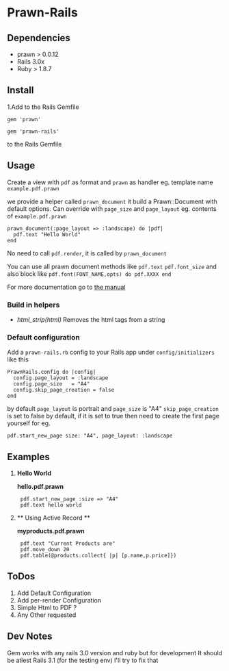 # Prawn-Rails

## Dependencies
 
* prawn > 0.0.12
* Rails 3.0x
* Ruby > 1.8.7

## Install
1.Add to the Rails Gemfile

	gem 'prawn'
	
	gem 'prawn-rails'
		
to the Rails Gemfile


## Usage
Create a view with `pdf` as format and `prawn` as handler 
eg. template name `example.pdf.prawn` 
  
we provide a helper called `prawn_document` 
it build a Prawn::Document with default options. Can override with `page_size` and `page_layout` 
eg. contents of `example.pdf.prawn` 

    prawn_document(:page_layout => :landscape) do |pdf|
      pdf.text "Hello World"
    end

No need to call `pdf.render`, it is called by `prawn_document` 

You can use all prawn document methods like `pdf.text` `pdf.font_size` and also
block like `pdf.font(FONT_NAME,opts) do
pdf.XXXX
end`

For more documentation go to [the manual](http://prawn.majesticseacreature.com/manual.pdf)

### Build in helpers
* *html_strip(html)*
Removes the html tags from a string	 

### Default configuration

Add a `prawn-rails.rb` config to your Rails app under `config/initializers` like this

    PrawnRails.config do |config|
      config.page_layout = :landscape
      config.page_size   = "A4"
      config.skip_page_creation = false
    end

by default `page_layout` is portrait and `page_size` is "A4" 
`skip_page_creation` is set to false by default, if it is set to true 
then need to create the first page yourself for eg. 

    pdf.start_new_page size: "A4", page_layout: :landscape

## Examples
 
1. **Hello World**
 
	**hello.pdf.prawn**
	
		pdf.start_new_page :size => "A4"
		pdf.text hello world
  
2. ** Using Active Record **

	**myproducts.pdf.prawn**

		pdf.text "Current Products are"
		pdf.move_down 20
		pdf.table(@products.collect{ |p| [p.name,p.price]})


## ToDos

1. Add Default Configuration
2. Add per-render Configuration
3. Simple Html to PDF ?
4. Any Other requested


## Dev Notes
Gem works with any rails 3.0 version and ruby but for development It should be atlest Rails 3.1 (for the testing env)
I'll try to fix that 